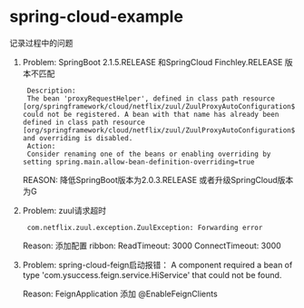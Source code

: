 # spring-cloud-example
记录过程中的问题      
1. Problem: SpringBoot 2.1.5.RELEASE 和SpringCloud Finchley.RELEASE 版本不匹配

        Description:
        The bean 'proxyRequestHelper', defined in class path resource [org/springframework/cloud/netflix/zuul/ZuulProxyAutoConfiguration$NoActuatorConfiguration.class], could not be registered. A bean with that name has already been defined in class path resource [org/springframework/cloud/netflix/zuul/ZuulProxyAutoConfiguration$EndpointConfiguration.class] and overriding is disabled.
        Action:
        Consider renaming one of the beans or enabling overriding by setting spring.main.allow-bean-definition-overriding=true
   REASON: 降低SpringBoot版本为2.0.3.RELEASE 或者升级SpringCloud版本为G
2. Problem: zuul请求超时    
        
        com.netflix.zuul.exception.ZuulException: Forwarding error
   Reason: 添加配置 ribbon:  ReadTimeout: 3000 ConnectTimeout: 3000
        
3. Problem:  spring-cloud-feign启动报错：
        A component required a bean of type 'com.ysuccess.feign.service.HiService' that could not be found.      

   Reason: FeignApplication 添加 @EnableFeignClients
